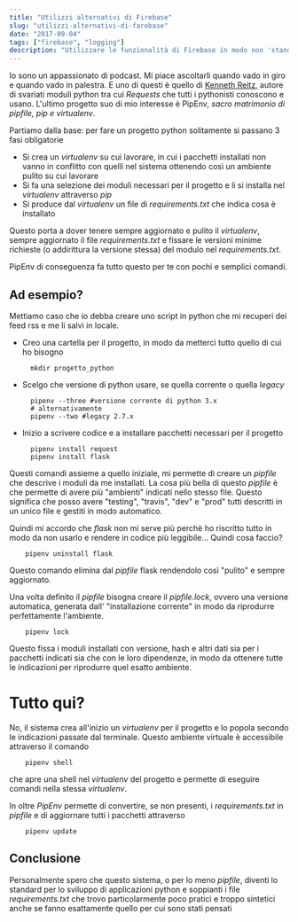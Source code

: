 ```yaml
---
title: "Utilizzi alternativi di Firebase"
slug: "utilizzi-alternativi-di-farebase"
date: "2017-09-04"
tags: ["firebase", "logging"]
description: "Utilizzare le funzionalità di Firebase in modo non 'standard'"
---
```


Io sono un appassionato di podcast. Mi piace ascoltarli quando vado in giro e quando vado in palestra. E uno di questi è quello di [Kenneth Reitz](https://www.kennethreitz.org/), autore di svariati moduli python tra cui _Requests_ che tutti i pythonisti conoscono e usano. 
L'ultimo progetto suo di mio interesse è PipEnv, _sacro matrimonio di pipfile, pip e virtualenv_.

Partiamo dalla base: per fare un progetto python solitamente si passano 3 fasi obligatorie

* Si crea un _virtualenv_ su cui lavorare, in cui i pacchetti installati non vanno in conflitto con quelli nel sistema ottenendo così un ambiente pulito su cui lavorare
* Si fa una selezione dei moduli necessari per il progetto e li si installa nel _virtualenv_ attraverso _pip_
* Si produce dal _virtualenv_ un file di _requirements.txt_ che indica cosa è installato 

Questo porta a dover tenere sempre aggiornato e pulito il _virtualenv_, sempre aggiornato il file _requirements.txt_ e fissare le versioni minime richieste (o addirittura la versione stessa) del modulo nel _requirements.txt_.

PipEnv di conseguenza fa tutto questo per te con pochi e semplici comandi.

## Ad esempio?
Mettiamo caso che io debba creare uno script in python che mi recuperi dei feed rss e me li salvi in locale. 

* Creo una cartella per il progetto, in modo da metterci tutto quello di cui ho bisogno
    
        mkdir progetto_python

* Scelgo che versione di python usare, se quella corrente o quella _legacy_

        pipenv --three #versione corrente di python 3.x
        # alternativamente
        pipenv --two #legacy 2.7.x

* Inizio a scrivere codice e a installare pacchetti necessari per il progetto

        pipenv install request
        pipenv install flask

Questi comandi assieme a quello iniziale, mi permette di creare un _pipfile_ che descrive i moduli da me installati. La cosa più bella di questo _pipfile_ è che permette di avere più "ambienti" indicati nello stesso file. Questo significa che posso avere "testing", "travis", "dev" e "prod" tutti descritti in un unico file e gestiti in modo automatico.

Quindi mi accordo che  _flask_ non mi serve più perchè ho riscritto tutto in modo da non usarlo e rendere in codice più leggibile... Quindi cosa faccio?

        pipenv uninstall flask

Questo comando elimina dal _pipfile_ flask rendendolo così "pulito" e sempre aggiornato.

Una volta definito il _pipfile_ bisogna creare il _pipfile.lock_, ovvero una versione automatica, generata dall' "installazione corrente" in modo da riprodurre perfettamente l'ambiente.
        
        pipenv lock
        
Questo fissa i moduli installati con versione, hash e altri dati sia per i pacchetti indicati sia che con le loro dipendenze, in modo da ottenere tutte le indicazioni per riprodurre quel esatto ambiente.

# Tutto qui?
No, il sistema crea all'inizio un _virtualenv_ per il progetto e lo popola secondo le indicazioni passate dal terminale. 
Questo ambiente virtuale è accessibile attraverso il comando 

        pipenv shell
        
che apre una shell nel _virtualenv_ del progetto e permette di eseguire comandi nella stessa _virtualenv_.

In oltre _PipEnv_ permette di convertire, se non presenti, i _requirements.txt_ in _pipfile_ e di aggiornare tutti i pacchetti attraverso

        pipenv update

## Conclusione
Personalmente spero che questo sistema, o per lo meno _pipfile_, diventi lo standard per lo sviluppo di applicazioni python e soppianti i file _requirements.txt_ che trovo particolarmente poco pratici e troppo sintetici anche se fanno esattamente quello per cui sono stati pensati
